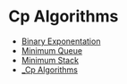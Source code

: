 # Cp Algorithms

- [Binary Exponentation](binary-exponentation.md)
- [Minimum Queue](minimum-queue.md)
- [Minimum Stack](minimum-stack.md)
- [_Cp Algorithms](_cp-algorithms.md)
